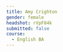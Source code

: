 ```yaml
---
title: Amy Crighton
gender: female
headshot: rVpF84k
submitted: false
course: 
  - English BA
---
```

